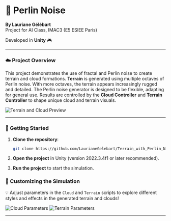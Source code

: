 
# 🌄 Perlin Noise

**By Lauriane Gélébart**  
Project for AI Class, IMAC3 (E5 ESIEE Paris)  

Developed in **Unity** 🎮

---

### ☁️ Project Overview

This project demonstrates the use of fractal and Perlin noise to create terrain and cloud formations. 
 **Terrain** is generated using multiple octaves of Perlin noise. With more octaves, the terrain appears increasingly rugged and detailed.
The Perlin noise generator is designed to be flexible, adapting for general use. Results are controlled by the **Cloud Controller** and **Terrain Controller** to shape unique cloud and terrain visuals.

![Terrain and Cloud Preview](https://github.com/user-attachments/assets/0fd33c23-5cac-4d2b-9f34-7b794abd0360)

---

### 🚀 Getting Started

1. **Clone the repository**:
   ```bash
   git clone https://github.com/LaurianeGelebart/Terrain_with_Perlin_Noise.git
   ```

2. **Open the project** in Unity (version 2022.3.4f1 or later recommended).

3. **Run the project** to start the simulation.

### 🔧 Customizing the Simulation

💡 Adjust parameters in the `Cloud` and `Terrain` scripts to explore different styles and effects in the generated terrain and clouds!

![Cloud Parameters](https://github.com/user-attachments/assets/b32c2760-8757-4f74-b37d-85c8f424cb5b)
![Terrain Parameters](https://github.com/user-attachments/assets/91d8a70a-4e9f-4f4e-a7d0-18c3ff3943ab)

---
